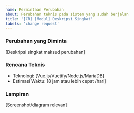 ```yaml
---
name: Permintaan Perubahan
about: Perubahan teknis pada sistem yang sudah berjalan
title: '[CR] [Modul] Deskripsi Singkat'
labels: 'change request'
---
```


### **Perubahan yang Diminta**
[Deskripsi singkat maksud perubahan]

### **Rencana Teknis**
- Teknologi: [Vue.js/Vuetify/Node.js/MariaDB]
- Estimasi Waktu: [8 jam atau lebih cepat /hari]

### **Lampiran**
[Screenshot/diagram relevan]